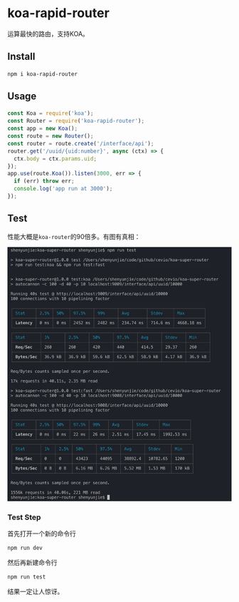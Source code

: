 
# koa-rapid-router

运算最快的路由，支持KOA。

## Install

```bash
npm i koa-rapid-router
```

## Usage

```javascript
const Koa = require('koa');
const Router = require('koa-rapid-router');
const app = new Koa();
const route = new Router();
const router = route.create('/interface/api');
router.get('/uuid/{uid:number}', async (ctx) => {
  ctx.body = ctx.params.uid;
});
app.use(route.Koa()).listen(3000, err => {
  if (err) throw err;
  console.log('app run at 3000');
});
```

## Test

性能大概是`koa-router`的90倍多。有图有真相：

![koa-rapid-router](./assets/1.png)

### Test Step

首先打开一个新的命令行

```bash
npm run dev
```

然后再新建命令行

```bash
npm run test
```

结果一定让人惊讶。